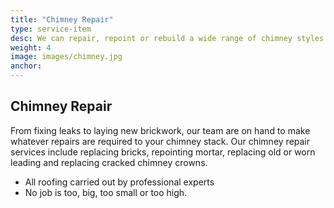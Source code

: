 ```yaml
---
title: "Chimney Repair"
type: service-item
desc: We can repair, repoint or rebuild a wide range of chimney styles.
weight: 4
image: images/chimney.jpg
anchor: 
---
```

## Chimney Repair
From fixing leaks to laying new brickwork, our team are on hand to make whatever repairs are required to your chimney stack. Our chimney repair services include replacing bricks, repointing mortar, replacing old or worn leading and replacing cracked chimney crowns.

* All roofing carried out by professional experts 
* No job is too, big, too small or too high.
